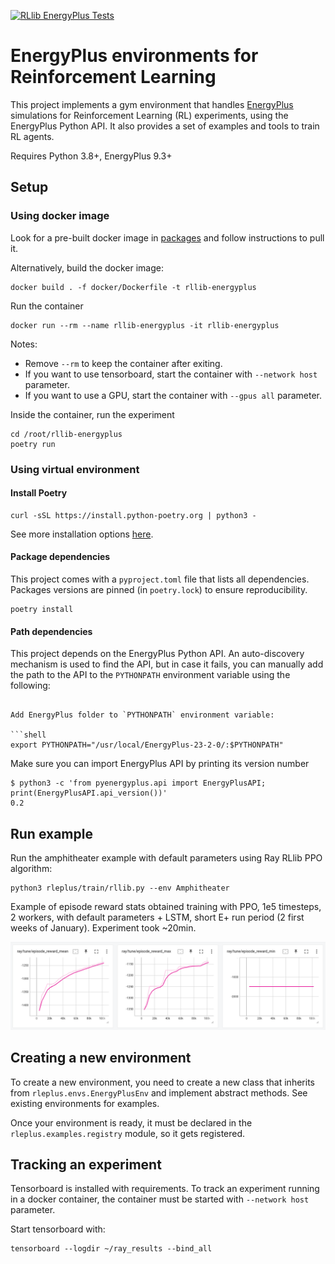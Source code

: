[![RLlib EnergyPlus Tests](https://github.com/airboxlab/rllib-energyplus/actions/workflows/tests.yml/badge.svg)](https://github.com/airboxlab/rllib-energyplus/actions/workflows/tests.yml)

# EnergyPlus environments for Reinforcement Learning

This project implements a gym environment that handles [EnergyPlus](https://energyplus.net/) simulations
for Reinforcement Learning (RL) experiments, using the EnergyPlus Python API.
It also provides a set of examples and tools to train RL agents.

Requires Python 3.8+, EnergyPlus 9.3+

## Setup

### Using docker image

Look for a pre-built docker image in [packages](https://github.com/airboxlab/rllib-energyplus/pkgs/container/rllib-energyplus) and follow instructions to pull it.

Alternatively, build the docker image:

```shell
docker build . -f docker/Dockerfile -t rllib-energyplus
```

Run the container

```shell
docker run --rm --name rllib-energyplus -it rllib-energyplus
```

Notes:

- Remove `--rm` to keep the container after exiting.
- If you want to use tensorboard, start the container with `--network host` parameter.
- If you want to use a GPU, start the container with `--gpus all` parameter.

Inside the container, run the experiment

```shell
cd /root/rllib-energyplus
poetry run
```

### Using virtual environment

#### Install Poetry

```shell
curl -sSL https://install.python-poetry.org | python3 -
```

See more installation options [here](https://python-poetry.org/docs/#installation).

#### Package dependencies

This project comes with a `pyproject.toml` file that lists all dependencies.
Packages versions are pinned (in `poetry.lock`) to ensure reproducibility.

```shell
poetry install
```

#### Path dependencies

This project depends on the EnergyPlus Python API. An auto-discovery mechanism is used to find the API,
but in case it fails, you can manually add the path to the API to the `PYTHONPATH` environment variable
using the following:

````shell

Add EnergyPlus folder to `PYTHONPATH` environment variable:

```shell
export PYTHONPATH="/usr/local/EnergyPlus-23-2-0/:$PYTHONPATH"
````

Make sure you can import EnergyPlus API by printing its version number

```shell
$ python3 -c 'from pyenergyplus.api import EnergyPlusAPI; print(EnergyPlusAPI.api_version())'
0.2
```

## Run example

Run the amphitheater example with default parameters using Ray RLlib PPO algorithm:

```shell
python3 rleplus/train/rllib.py --env Amphitheater
```

Example of episode reward stats obtained training with PPO, 1e5 timesteps, 2 workers, with default parameters + LSTM, short E+ run period (2 first weeks of January).
Experiment took ~20min.

![PPO stats](images/ppo_untuned.png "PPO training - Single AHU model")

## Creating a new environment

To create a new environment, you need to create a new class that inherits from `rleplus.envs.EnergyPlusEnv`
and implement abstract methods. See existing environments for examples.

Once your environment is ready, it must be declared in the `rleplus.examples.registry` module, so it gets registered.

## Tracking an experiment

Tensorboard is installed with requirements.
To track an experiment running in a docker container, the container must be started with `--network host` parameter.

Start tensorboard with:

```shell
tensorboard --logdir ~/ray_results --bind_all
```
